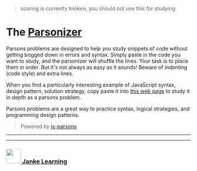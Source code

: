 > scoring is currenlty broken, you should not use this for studying

# The [Parsonizer](https://janke-learning.github.io/parsonizer/)

Parsons problems are designed to help you study snippets of code without getting bogged down in errors and syntax.  Simply paste in the code you want to study, and the parsonizer will shuffle the lines.  Your task is to place them in order.  But it's not always as easy as it sounds!  Beware of indenting (code style) and extra lines.

When you find a particularly interesting example of JavaScript syntax, design pattern, solution strategy, copy paste it into [this web page](https://janke-learning.github.io/parsonizer/) to study it in depth as a parsons problem.

Parsons problems are a great way to practice syntax, logical strategies, and programming design patterns.

> Powered by [js-parsons](https://github.com/js-parsons/js-parsons)

___
___
### <a href="http://janke-learning.org" target="_blank"><img src="https://user-images.githubusercontent.com/18554853/50098409-22575780-021c-11e9-99e1-962787adaded.png" width="40" height="40"></img> Janke Learning</a>

